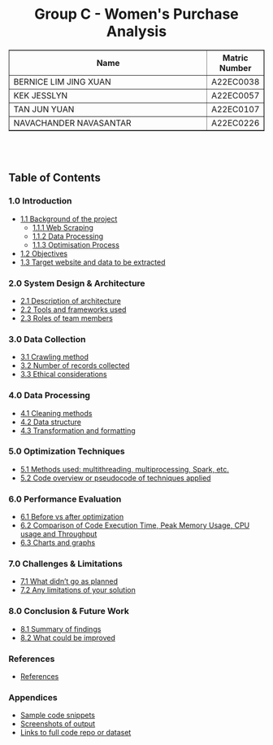 <h1 align="center"> 
  Group C - Women's Purchase Analysis
  <br>
</h1>

<table border="solid" align="center">
  <tr>
    <th>Name</th>
    <th>Matric Number</th>
  </tr>
  <tr>
    <td width=80%>BERNICE LIM JING XUAN</td>
    <td>A22EC0038</td>
  </tr>
  <tr>
    <td width=80%>KEK JESSLYN</td>
    <td>A22EC0057</td>
  </tr>
  <tr>
    <td width=80%>TAN JUN YUAN</td>
    <td>A22EC0107</td>
  </tr>
  <tr>
    <td width=80%>NAVACHANDER NAVASANTAR</td>
    <td>A22EC0226</td>
  </tr>
</table>

<br><br>

## Table of Contents

### 1.0 Introduction
- [1.1 Background of the project](#11-background-of-the-project)
  - [1.1.1 Web Scraping](#111-web-scraping)
  - [1.1.2 Data Processing](#112-data-processing)
  - [1.1.3 Optimisation Process](#113-optimisation-process)
- [1.2 Objectives](#12-objectives)
- [1.3 Target website and data to be extracted](#13-target-website-and-data-to-be-extracted)

### 2.0 System Design & Architecture
- [2.1 Description of architecture](#21-description-of-architecture)
- [2.2 Tools and frameworks used](#22-tools-and-frameworks-used)
- [2.3 Roles of team members](#23-roles-of-team-members)

### 3.0 Data Collection
- [3.1 Crawling method](#31-crawling-method)
- [3.2 Number of records collected](#32-number-of-records-collected)
- [3.3 Ethical considerations](#33-ethical-considerations)

### 4.0 Data Processing
- [4.1 Cleaning methods](#41-cleaning-methods)
- [4.2 Data structure](#42-data-structure)
- [4.3 Transformation and formatting](#43-transformation-and-formatting)

### 5.0 Optimization Techniques
- [5.1 Methods used: multithreading, multiprocessing, Spark, etc.](#51-methods-used-multithreading-multiprocessing-spark-etc)
- [5.2 Code overview or pseudocode of techniques applied](#52-code-overview-or-pseudocode-of-techniques-applied)

### 6.0 Performance Evaluation
- [6.1 Before vs after optimization](#61-before-vs-after-optimization)
- [6.2 Comparison of Code Execution Time, Peak Memory Usage, CPU usage and Throughput](#62-comparison-of-code-execution-time-peak-memory-usage-cpu-usage-and-throughput)
- [6.3 Charts and graphs](#63-charts-and-graphs)

### 7.0 Challenges & Limitations
- [7.1 What didn’t go as planned](#71-what-didnt-go-as-planned)
- [7.2 Any limitations of your solution](#72-any-limitations-of-your-solution)

### 8.0 Conclusion & Future Work
- [8.1 Summary of findings](#81-summary-of-findings)
- [8.2 What could be improved](#82-what-could-be-improved)

### References
- [References](#references)

### Appendices
- [Sample code snippets](#sample-code-snippets)
- [Screenshots of output](#screenshots-of-output)
- [Links to full code repo or dataset](#links-to-full-code-repo-or-dataset)
